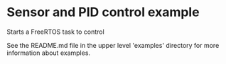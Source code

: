 # Sensor and PID control example

Starts a FreeRTOS task to control

See the README.md file in the upper level 'examples' directory for more information about examples.
